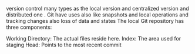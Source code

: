 version control many types as the local version and centralized version and distributed one .
 Git have uses also like snapshots and local operations and tracking changes also loss of data and states
The local Git repository has three components:

Working Directory: The actual files reside here.
Index: The area used for staging
Head: Points to the most recent commit
 